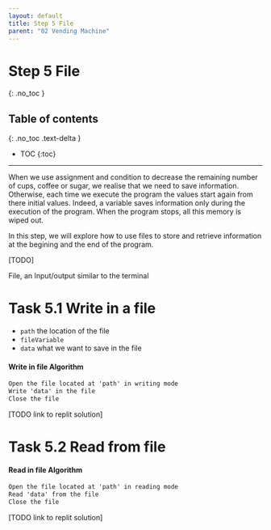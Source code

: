```yaml
---
layout: default
title: Step 5 File
parent: "02 Vending Machine"
---
```


# Step 5 File
{: .no_toc }

## Table of contents
{: .no_toc .text-delta }

- TOC
{:toc}

---

When we use assignment and condition to decrease the remaining number of cups, coffee or sugar, we realise that we need to save information. Otherwise, each time we execute the program the values start again from there initial values. Indeed, a variable saves information only during the execution of the program. When the program stops, all this memory is wiped out.

In this step, we will explore how to use files to store and retrieve information at the begining and the end of the program.

[TODO]

File, an Input/output similar to the terminal

# Task 5.1 Write in a file

* `path` the location of the file
* `fileVariable` 
* `data` what we want to save in the file

#### Write in file Algorithm

```markdown
Open the file located at 'path' in writing mode
Write 'data' in the file
Close the file
```

[TODO link to replit solution]


# Task 5.2 Read from file

#### Read in file Algorithm

```markdown
Open the file located at 'path' in reading mode
Read 'data' from the file
Close the file
```


[TODO link to replit solution]